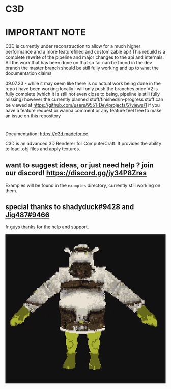 # C3D

# IMPORTANT NOTE
C3D is currently under reconstruction to allow for a much higher performance and a more featurefilled and customizable api!
This rebuild is a complete rewrite of the pipeline and major changes to the api and internals. All the work that has been done on that so far can be found in the dev branch
the master branch should be still fully working and up to what the documentation claims

09.07.23 - while it may seem like there is no actual work being done in the repo i have been working locally
i will only push the branches once V2 is fully complete (which it is still not even close to being, pipeline is still fully missing)
however the currently planned stuff/finished/in-progress stuff can be viewed at https://github.com/users/9551-Dev/projects/2/views/1
if you have a feature request or wanna comment or any feature feel free to make an issue on this repository
# 

Documentation: https://c3d.madefor.cc

C3D is an advanced 3D Renderer for ComputerCraft.
It provides the ability to load .obj files and apply textures.

## want to suggest ideas, or just need help ? join our discord! https://discord.gg/jy34P8Zres

Examples will be found in the `examples` directory, currently still working on them.

## special thanks to shadyduck#9428 and [Jig487#9466](https://github.com/jig487)
fr guys thanks for the help and support.

![3D shrek model with a texture](/shrek.png?raw=true "3D shrek model with a texture")
